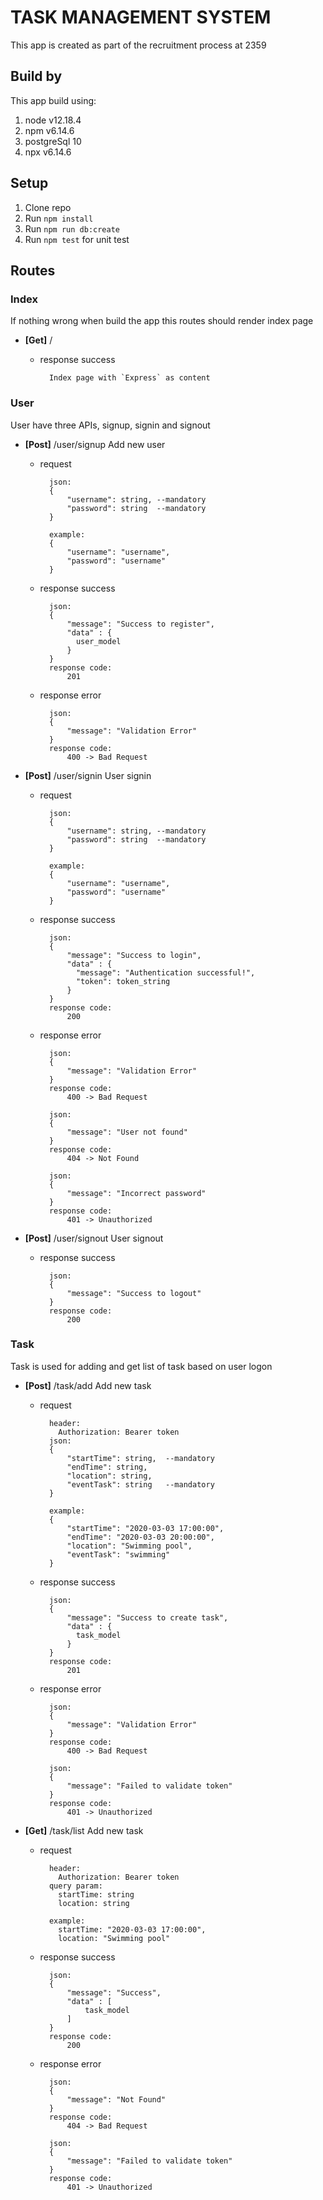 # TASK MANAGEMENT SYSTEM
This app is created as part of the recruitment process at 2359

## Build by
This app build using:
1. node v12.18.4
2. npm v6.14.6
3. postgreSql 10
4. npx v6.14.6

## Setup
1. Clone repo
2. Run `npm install`
3. Run `npm run db:create`
4. Run `npm test` for unit test

## Routes 

### Index
If nothing wrong when build the app this routes should render index page
* **[Get]** /
    * response success

            Index page with `Express` as content

### User
User have three APIs, signup, signin and signout
* **[Post]** /user/signup
  Add new user
    * request

            json:
            {
                "username": string, --mandatory
                "password": string  --mandatory
            }
            
            example:
            {
                "username": "username",
                "password": "username"
            }

    * response success

            json:
            {
                "message": "Success to register",
                "data" : {
                  user_model
                }
            }
            response code:
                201

    * response error

            json:
            {
                "message": "Validation Error"
            }
            response code:
                400 -> Bad Request

* **[Post]** /user/signin
  User signin
    * request

            json:
            {
                "username": string, --mandatory
                "password": string  --mandatory
            }
            
            example:
            {
                "username": "username",
                "password": "username"
            }

    * response success

            json:
            {
                "message": "Success to login",
                "data" : {
                  "message": "Authentication successful!",
                  "token": token_string
                }
            }
            response code:
                200

    * response error

            json:
            {
                "message": "Validation Error"
            }
            response code:
                400 -> Bad Request

            json:
            {
                "message": "User not found"
            }
            response code:
                404 -> Not Found   

            json:
            {
                "message": "Incorrect password"
            }
            response code:
                401 -> Unauthorized
    
* **[Post]** /user/signout
  User signout
    * response success

            json:
            {
                "message": "Success to logout"
            }
            response code:
                200

### Task
Task is used for adding and get list of task based on user logon
* **[Post]** /task/add
  Add new task
    * request

            header:
              Authorization: Bearer token
            json:
            {
                "startTime": string,  --mandatory
                "endTime": string,
                "location": string,
                "eventTask": string   --mandatory
            }
            
            example:
            {
                "startTime": "2020-03-03 17:00:00",
                "endTime": "2020-03-03 20:00:00",
                "location": "Swimming pool",
                "eventTask": "swimming"
            }

    * response success

            json:
            {
                "message": "Success to create task",
                "data" : {
                  task_model
                }
            }
            response code:
                201

    * response error

            json:
            {
                "message": "Validation Error"
            }
            response code:
                400 -> Bad Request

            json:
            {
                "message": "Failed to validate token"
            }
            response code:
                401 -> Unauthorized

* **[Get]** /task/list
  Add new task
    * request
    
            header:
              Authorization: Bearer token
            query param:
              startTime: string
              location: string
            
            example:
              startTime: "2020-03-03 17:00:00",
              location: "Swimming pool"

    * response success

            json:
            {
                "message": "Success",
                "data" : [
                    task_model
                ]
            }
            response code:
                200

    * response error

            json:
            {
                "message": "Not Found"
            }
            response code:
                404 -> Bad Request

            json:
            {
                "message": "Failed to validate token"
            }
            response code:
                401 -> Unauthorized